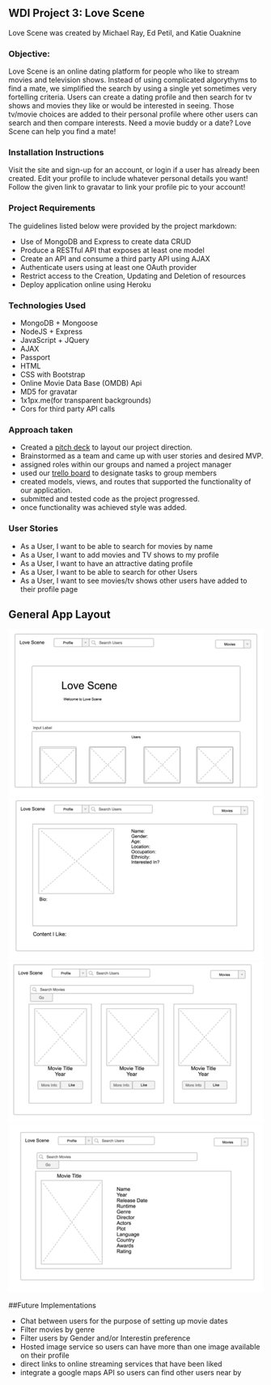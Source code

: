 ## WDI Project 3: Love Scene

Love Scene was created by Michael Ray, Ed Petil, and Katie Ouaknine

### Objective:
Love Scene is an online dating platform for people who like to stream movies and television shows. Instead of using complicated algorythyms to find a mate, we simplified the search by using a single yet sometimes very fortelling criteria. Users can create a dating profile and then search for tv shows and movies they like or would be interested in seeing. Those tv/movie choices are added to their personal profile where other users can search and then compare interests. Need a movie buddy or a date? Love Scene can help you find a mate!

### Installation Instructions
Visit the site and sign-up for an account, or login if a user has already been created. Edit your profile to include whatever personal details you want! Follow the given link to gravatar to link your profile pic
to your account!



### Project Requirements

The guidelines listed below were provided by the project markdown:

* Use of MongoDB and Express to create data CRUD
* Produce a RESTful API that exposes at least one model
* Create an API and consume a third party API using AJAX
* Authenticate users using at least one OAuth provider
* Restrict access to the Creation, Updating and Deletion of resources
* Deploy application online using Heroku

### Technologies Used

* MongoDB + Mongoose
* NodeJS + Express
* JavaScript + JQuery
* AJAX
* Passport
* HTML
* CSS with Bootstrap
* Online Movie Data Base (OMDB) Api
* MD5 for gravatar
* 1x1px.me(for transparent backgrounds)
* Cors for third party API calls



### Approach taken

* Created a [pitch deck](https://www.dropbox.com/s/7vsrpd8vp8vn0kg/Love%20Scene.pptx?dl=0) to layout our project direction.
* Brainstormed as a team and came up with user stories and desired MVP.
* assigned roles within our groups and named a project manager
* used our [trello board](https://trello.com/b/hQPfDagr/lovescene) to designate tasks to group members
* created models, views, and routes that supported the functionality of our application.
* submitted and tested code as the project progressed.
* once functionality was achieved style was added.

### User Stories

* As a User, I want to be able to search for movies by name
* As a User, I want to add movies and TV shows to my profile
* As a User, I want to have an attractive dating profile
* As a User, I want to be able to search for other Users
* As a User, I want to see movies/tv shows other users have added to their profile page


## General App Layout

![](./public/assets/LoveScene-home.png)
![](./public/assets/LoveScene-profile.png)
![](./public/assets/LoveScene-search.png)
![](./public/assets/LoveScene-movie2.png)


##Future Implementations

* Chat between users for the purpose of setting up movie dates
* Filter movies by genre
* Filter users by Gender and/or Interestin preference 
* Hosted image service so users can have more than one image available on their profile 
* direct links to online streaming services that have been liked
* integrate a google maps API so users can find other users near by
